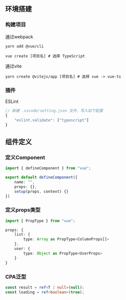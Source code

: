 ## 环境搭建

### 构建项目

通过webpack

```shell
yarn add @vue/cli

vue create [项目名] # 选择 TypeScript
```

通过vite

```shell
yarn create @vitejs/app [项目名] # 选择 vue -> vue-ts

```

### 插件

ESLint

```js
// 新建 .vscode/setting.json 文件，写入如下配置
{
    "eslint.validate": ["typescript"]
}
```



## 组件定义

### 定义Component

```typescript
import { defineComponent } from "vue";

export default defineComponent({
    name: "",
    props: {},
    setup(props, context) {}
})
```

### 定义props类型

```typescript
import { PropType } from "vue";

props: {
    list: {
        type: Array as PropType<ColumnProps[]>
    },
    user: {
        type: Object as PropType<UserProps>
    }
}
```

### CPA泛型

```typescript
const result = ref<T | null>(null);
const loading = ref<boolean>(true);
```
